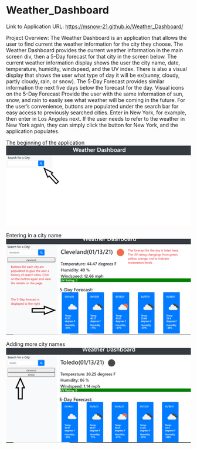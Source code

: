 # Weather_Dashboard

Link to Application URL: https://msnow-21.github.io/Weather_Dashboard/

Project Overview: The Weather Dashboard is an application that allows the user to find current the weather information for the city they choose. The Weather Dashboard provides the current weather information in the main screen div, then a 5-Day forecast for that city in the screen below. The current weather information display shows the user the city name, date, temperature, humidity, windspeed, and the UV index. There is also a visual display that shows the user what type of day it will be ex(sunny, cloudy, partly cloudy, rain, or snow). The 5-Day Forecast provides similar information the next five days below the forecast for the day. Visual icons on the 5-Day Forecast Provide the user with the same information of sun, snow, and rain to easily see what weather will be coming in the future. For the user’s convenience, buttons are populated under the search bar for easy access to previously searched cities. Enter in New York, for example, then enter in Los Angeles next. If the user needs to refer to the weather in New York again, they can simply click the button for New York, and the application populates.

The beginning of the application
![](assets/weatherdashboardstart.png)

Entering in a city name
![](assets/weatherdashboardcity.png)


Adding more city names
![](assets/weatherdashboardcityadd.png)